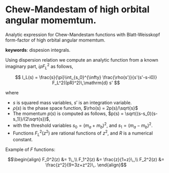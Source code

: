 # Chew-Mandestam of high orbital angular momemtum.

Analytic expression for Chew-Mandestam functions with Blatt-Weisskopf form-factor of high orbital angular momemtum.

**keywords**: dispesion integrals.

Using dispersion relation we compute an analytic function from a known imaginary part, $i \rho F_L^2$ as follows,

$$
I_L(s) = \frac{s}{\pi}\int_{s_0}^{\infty} \frac{\rho(s')}{s'(s'-s-i0)} F_L^2((pR)^2)\,\mathrm{d} s'
$$

where
- $s$ is squared mass variables, $s'$ is an integration variable.
- $\rho(s)$ is the phase space function, $\rho(s) = 2p(s)/\sqrt{s}$
- The momentum $p(s)$ is computed as follows, $p(s) = \sqrt{(s-s_0)(s-s_1)}/(2\sqrt{s})$,
- with the threshold variables $s_0 = (m_a+m_b)^2$, and $s_1 = (m_a-m_b)^2$.
- Functions $F_L^2(z^2)$ are rational functions of $z^2$, and $R$ is a numerical constant.

Example of $F$ functions:
```math
\begin{align}
F_0^2(z) &= 1\,,\\
F_1^2(z) &= \frac{z}{1+z}\,,\\
F_2^2(z) &= \frac{z^2}{9+3z+z^2}\,.
\end{align}
```
